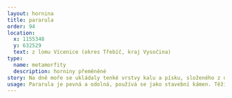 ```yaml
---
layout: hornina
title: pararula
order: 94
location:
  x: 1155348
  y: 632529
  text: z lomu Vícenice (okres Třebíč, kraj Vysočina)
type:
  name: metamorfity
  description: horniny přeměněné
story: Na dně moře se ukládaly tenké vrstvy kalu a písku, složeného z drobounkých úlomků starších hornin. Zpevněním sedimentů vzniklo souvrství drob a břidlic. Při variském vrásnění byly vrstvy sedimentů zprohýbány do vrás a zatlačeny do hloubky několika kilometrů, kde je vysoká teplota a velký tlak. V hornině začaly růst nové minerály a její struktura se přizpůsobila novým podmínkám - vznikla pararula.
usage: Pararula je pevná a odolná, používá se jako stavební kámen. Těží se v lomu, drtí se na menší kousky, které se pak třídí podle velikosti. Přidává se do betonových a asfaltových směsí pro stavební účely.
---
```


